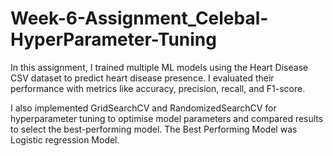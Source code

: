 # Week-6-Assignment_Celebal-HyperParameter-Tuning
In this assignment, I trained multiple ML models using the Heart Disease CSV dataset to predict heart disease presence. I evaluated their performance with metrics like accuracy, precision, recall, and F1-score.

I also implemented GridSearchCV and RandomizedSearchCV for hyperparameter tuning to optimise model parameters and compared results to select the best-performing model.
The Best Performing Model was Logistic regression Model.
